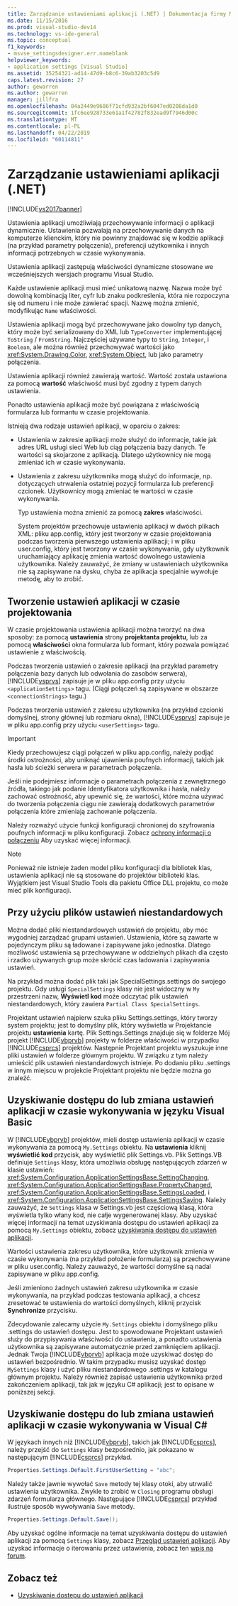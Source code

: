 ```yaml
---
title: Zarządzanie ustawieniami aplikacji (.NET) | Dokumentacja firmy Microsoft
ms.date: 11/15/2016
ms.prod: visual-studio-dev14
ms.technology: vs-ide-general
ms.topic: conceptual
f1_keywords:
- msvse_settingsdesigner.err.nameblank
helpviewer_keywords:
- application settings [Visual Studio]
ms.assetid: 35254321-ad14-47d9-b8c6-39ab3203c5d9
caps.latest.revision: 27
author: gewarren
ms.author: gewarren
manager: jillfra
ms.openlocfilehash: 84a2449e9686f71cfd932a2bf6047ed0208da1d0
ms.sourcegitcommit: 1fc6ee928733e61a1f42782f832ead9f7946d00c
ms.translationtype: MT
ms.contentlocale: pl-PL
ms.lasthandoff: 04/22/2019
ms.locfileid: "60114811"
---
```

# <a name="managing-application-settings-net"></a>Zarządzanie ustawieniami aplikacji (.NET)

[!INCLUDE[vs2017banner](../includes/vs2017banner.md)]

Ustawienia aplikacji umożliwiają przechowywanie informacji o aplikacji dynamicznie. Ustawienia pozwalają na przechowywanie danych na komputerze klienckim, który nie powinny znajdować się w kodzie aplikacji (na przykład parametry połączenia), preferencji użytkownika i innych informacji potrzebnych w czasie wykonywania.

Ustawienia aplikacji zastępują właściwości dynamiczne stosowane we wcześniejszych wersjach programu Visual Studio.

Każde ustawienie aplikacji musi mieć unikatową nazwę. Nazwa może być dowolną kombinacją liter, cyfr lub znaku podkreślenia, która nie rozpoczyna się od numeru i nie może zawierać spacji. Nazwę można zmienić, modyfikując `Name` właściwości.

Ustawienia aplikacji mogą być przechowywane jako dowolny typ danych, który może być serializowany do XML lub `TypeConverter` implementującej `ToString` / `FromString`. Najczęściej używane typy to `String`, `Integer`, i `Boolean`, ale można również przechowywać wartości jako <xref:System.Drawing.Color>, <xref:System.Object>, lub jako parametry połączenia.

Ustawienia aplikacji również zawierają wartość. Wartość została ustawiona za pomocą **wartość** właściwość musi być zgodny z typem danych ustawienia.

Ponadto ustawienia aplikacji może być powiązana z właściwością formularza lub formantu w czasie projektowania.

Istnieją dwa rodzaje ustawień aplikacji, w oparciu o zakres:

- Ustawienia w zakresie aplikacji może służyć do informacje, takie jak adres URL usługi sieci Web lub ciąg połączenia bazy danych. Te wartości są skojarzone z aplikacją. Dlatego użytkownicy nie mogą zmieniać ich w czasie wykonywania.

- Ustawienia z zakresu użytkownika mogą służyć do informacje, np. dotyczących utrwalenia ostatniej pozycji formularza lub preferencji czcionek. Użytkownicy mogą zmieniać te wartości w czasie wykonywania.

  Typ ustawienia można zmienić za pomocą **zakres** właściwości.

  System projektów przechowuje ustawienia aplikacji w dwóch plikach XML: pliku app.config, który jest tworzony w czasie projektowania podczas tworzenia pierwszego ustawienia aplikacji; i w pliku user.config, który jest tworzony w czasie wykonywania, gdy użytkownik uruchamiający aplikację zmienia wartość dowolnego ustawienia użytkownika. Należy zauważyć, że zmiany w ustawieniach użytkownika nie są zapisywane na dysku, chyba że aplikacja specjalnie wywołuje metodę, aby to zrobić.

## <a name="creating-application-settings-at-design-time"></a>Tworzenie ustawień aplikacji w czasie projektowania

W czasie projektowania ustawienia aplikacji można tworzyć na dwa sposoby: za pomocą **ustawienia** strony **projektanta projektu**, lub za pomocą **właściwości** okna formularza lub formant, który pozwala powiązać ustawienie z właściwością.

Podczas tworzenia ustawień o zakresie aplikacji (na przykład parametry połączenia bazy danych lub odwołania do zasobów serwera), [!INCLUDE[vsprvs](../includes/vsprvs-md.md)] zapisuje je w pliku app.config przy użyciu `<applicationSettings>` tagu. (Ciągi połączeń są zapisywane w obszarze `<connectionStrings>` tagu.)

Podczas tworzenia ustawień z zakresu użytkownika (na przykład czcionki domyślnej, strony głównej lub rozmiaru okna), [!INCLUDE[vsprvs](../includes/vsprvs-md.md)] zapisuje je w pliku app.config przy użyciu `<userSettings>` tagu.

> [!IMPORTANT]
> Kiedy przechowujesz ciągi połączeń w pliku app.config, należy podjąć środki ostrożności, aby uniknąć ujawnienia poufnych informacji, takich jak hasła lub ścieżki serwera w parametrach połączenia.
>
> Jeśli nie podejmiesz informacje o parametrach połączenia z zewnętrznego źródła, takiego jak podanie Identyfikatora użytkownika i hasła, należy zachować ostrożność, aby upewnić się, że wartości, które można używać do tworzenia połączenia ciągu nie zawierają dodatkowych parametrów połączenia które zmieniają zachowanie połączenia.
>
> Należy rozważyć użycie funkcji konfiguracji chronionej do szyfrowania poufnych informacji w pliku konfiguracji. Zobacz [ochrony informacji o połączeniu](http://msdn.microsoft.com/library/1471f580-bcd4-4046-bdaf-d2541ecda2f4) Aby uzyskać więcej informacji.

> [!NOTE]
> Ponieważ nie istnieje żaden model pliku konfiguracji dla bibliotek klas, ustawienia aplikacji nie są stosowane do projektów biblioteki klas. Wyjątkiem jest Visual Studio Tools dla pakietu Office DLL projektu, co może mieć plik konfiguracji.

## <a name="using-customized-settings-files"></a>Przy użyciu plików ustawień niestandardowych

Można dodać pliki niestandardowych ustawień do projektu, aby móc wygodniej zarządzać grupami ustawień. Ustawienia, które są zawarte w pojedynczym pliku są ładowane i zapisywane jako jednostka. Dlatego możliwość ustawienia są przechowywane w oddzielnych plikach dla często i rzadko używanych grup może skrócić czas ładowania i zapisywania ustawień.

Na przykład można dodać plik taki jak SpecialSettings.settings do swojego projektu. Gdy usługi `SpecialSettings` klasy nie jest widoczny w `My` przestrzeni nazw, **Wyświetl kod** może odczytać plik ustawień niestandardowych, który zawiera `Partial Class SpecialSettings`.

Projektant ustawień najpierw szuka pliku Settings.settings, który tworzy system projektu; jest to domyślny plik, który wyświetla w Projektancie projektu **ustawienia** kartę. Plik Settings.Settings znajduje się w folderze Mój projekt [!INCLUDE[vbprvb](../includes/vbprvb-md.md)] projekty w folderze właściwości w przypadku [!INCLUDE[csprcs](../includes/csprcs-md.md)] projektów. Następnie Projektant projektu wyszukuje inne pliki ustawień w folderze głównym projektu. W związku z tym należy umieścić plik ustawień niestandardowych istnieje. Po dodaniu pliku .settings w innym miejscu w projekcie Projektant projektu nie będzie można go znaleźć.

## <a name="accessing-or-changing-application-settings-at-run-time-in-visual-basic"></a>Uzyskiwanie dostępu do lub zmiana ustawień aplikacji w czasie wykonywania w języku Visual Basic

W [!INCLUDE[vbprvb](../includes/vbprvb-md.md)] projektów, mieli dostęp ustawienia aplikacji w czasie wykonywania za pomocą `My.Settings` obiektu. Na **ustawienia** kliknij **wyświetlić kod** przycisk, aby wyświetlić plik Settings.vb. Plik Settings.VB definiuje `Settings` klasy, która umożliwia obsługę następujących zdarzeń w klasie ustawień: <xref:System.Configuration.ApplicationSettingsBase.SettingChanging>, <xref:System.Configuration.ApplicationSettingsBase.PropertyChanged>, <xref:System.Configuration.ApplicationSettingsBase.SettingsLoaded>, i <xref:System.Configuration.ApplicationSettingsBase.SettingsSaving>. Należy zauważyć, że `Settings` klasa w Settings.vb jest częściową klasą, która wyświetla tylko włany kod, nie całje wygenerowanej klasy. Aby uzyskać więcej informacji na temat uzyskiwania dostępu do ustawień aplikacji za pomocą `My.Settings` obiektu, zobacz [uzyskiwania dostępu do ustawień aplikacji](http://msdn.microsoft.com/library/e38d0cc7-247a-46ca-ba04-f2913f0adb2e).

Wartości ustawienia zakresu użytkownika, które użytkownik zmienia w czasie wykonywania (na przykład położenie formularza) są przechowywane w pliku user.config. Należy zauważyć, że wartości domyślne są nadal zapisywane w pliku app.config.

Jeśli zmieniono żadnych ustawień zakresu użytkownika w czasie wykonywania, na przykład podczas testowania aplikacji, a chcesz zresetować te ustawienia do wartości domyślnych, kliknij przycisk **Synchronize** przycisku.

Zdecydowanie zalecamy użycie `My.Settings` obiektu i domyślnego pliku .settings do ustawień dostępu. Jest to spowodowane Projektant ustawień służy do przypisywania właściwości do ustawienia, a ponadto ustawienia użytkownika są zapisywane automatycznie przed zamknięciem aplikacji. Jednak Twoja [!INCLUDE[vbprvb](../includes/vbprvb-md.md)] aplikacja może uzyskiwać dostęp do ustawień bezpośrednio. W takim przypadku musisz uzyskać dostęp `MySettings` klasy i użyć pliku niestandardowego .settings w katalogu głównym projektu. Należy również zapisać ustawienia użytkownika przed zakończeniem aplikacji, tak jak w języku C# aplikacji; jest to opisane w poniższej sekcji.

<!-- markdownlint-disable MD003 MD020 -->
## <a name="accessing-or-changing-application-settings-at-run-time-in-visual-c"></a>Uzyskiwanie dostępu do lub zmiana ustawień aplikacji w czasie wykonywania w Visual C#
<!-- markdownlint-enable MD003 MD020 -->

W językach innych niż [!INCLUDE[vbprvb](../includes/vbprvb-md.md)], takich jak [!INCLUDE[csprcs](../includes/csprcs-md.md)], należy przejść do `Settings` klasy bezpośrednio, jak pokazano w następującym [!INCLUDE[csprcs](../includes/csprcs-md.md)] przykład.

```csharp
Properties.Settings.Default.FirstUserSetting = "abc";
```

Należy także jawnie wywołać `Save` metody tej klasy otoki, aby utrwalić ustawienia użytkownika. Zwykle to zrobić w `Closing` programu obsługi zdarzeń formularza głównego. Następujące [!INCLUDE[csprcs](../includes/csprcs-md.md)] przykład ilustruje sposób wywoływania `Save` metody.

```csharp
Properties.Settings.Default.Save();
```

Aby uzyskać ogólne informacje na temat uzyskiwania dostępu do ustawień aplikacji za pomocą `Settings` klasy, zobacz [Przegląd ustawień aplikacji](http://msdn.microsoft.com/library/0dd8bca5-a6bf-4ac4-8eec-5725d08b38dc). Aby uzyskać informacje o iterowaniu przez ustawienia, zobacz ten [wpis na forum](http://social.msdn.microsoft.com/Forums/vstudio/40fbb470-f1e8-4a02-a4a0-9f62b54d0fc4/is-this-possible-propertiessettingsdefault?forum=csharpgeneral).

## <a name="see-also"></a>Zobacz też

- [Uzyskiwanie dostępu do ustawień aplikacji](http://msdn.microsoft.com/library/e38d0cc7-247a-46ca-ba04-f2913f0adb2e)
